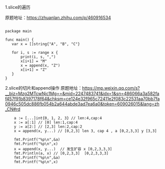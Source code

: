 1.slice的遍历

原题地址：https://zhuanlan.zhihu.com/p/460916534

 ~~~ 

package main

func main() {
    var x = []string{"A", "B", "C"}

    for i, s := range x {
        print(i, s, ",")
        x[i+1] = "M"
        x = append(x, "Z")
        x[i+1] = "Z"
    }
}

 ~~~

2.slice的切片和append操作
原题地址：https://mp.weixin.qq.com/s?__biz=Mzg2MTcwNjc1Mg==&mid=2247483741&idx=1&sn=486066a3a582faf457f91b8397178f64&chksm=ce124e32f965c72411e2f083c22531aa70bb7fa0946c505dc886fb054b2a644abde3ad7ea6a0&token=609026015&lang=zh_CN#rd
~~~
	a := [...]int{0, 1, 2, 3} // len:4,cap:4
	x := a[:1] // [0] len:1,cap:4
	y := a[2:] // [2,3] len:2,cap:2
	x = append(x, y...) // [0,2,3] len 3, cap 4 , a [0,2,3,3] y [3,3]

	fmt.Printf("%p\n",&a)
	fmt.Printf("%p\n",x)
	x = append(x, y...)  // 发生扩容 x [0,2,3,3,3]
	fmt.Println(a, x) // [0,2,3,3]  [0,2,3,3,3]
	fmt.Printf("%p\n",&a)
	fmt.Printf("%p\n",x)
~~~
